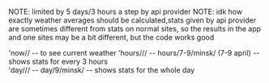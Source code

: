 NOTE: limited by 5 days/3 hours a step by api provider
NOTE: idk how exactly weather averages should be calculated,stats given by api provider are sometimes 
different from stats on normal sites, so the results in the app and one sites may be a bit different,
but the code works good

'now/<city>/  -- to see current weather
'hours/<period>/<city>/ -- hours/7-9/minsk/ (7-9 april) -- shows stats for every 3 hours  
'day/<period>/<city>/ -- day/9/minsk/ -- shows stats for the whole day


